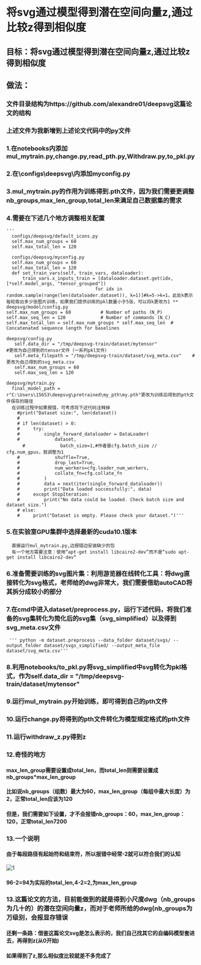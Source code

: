 # 将svg通过模型得到潜在空间向量z,通过比较z得到相似度
## 目标：将svg通过模型得到潜在空间向量z,通过比较z得到相似度
## 做法：
### 文件目录结构为https://github.com/alexandre01/deepsvg这篇论文的结构
### 上述文件为我新增到上述论文代码中的py文件
### 1.在notebooks内添加mul_mytrain.py,change.py,read_pth.py,Withdraw.py,to_pkl.py
### 2.在\configs\deepsvg\内添加myconfig.py
### 3.mul_mytrain.py的作用为训练得到.pth文件，因为我们需要更调整nb_groups,max_len_group,total_len来满足自己数据集的需求
### 4.需要在下述几个地方调整相关配置
    '''
      configs/deepsvg/default_icons.py
      self.max_num_groups = 60
      self.max_total_len = 120
    
      configs/deepsvg/myconfig.py
      self.max_num_groups = 60
      self.max_total_len = 120
      def set_train_vars(self, train_vars, dataloader):
          train_vars.x_inputs_train = [dataloader.dataset.get(idx, [*self.model_args, "tensor_grouped"])
                                     for idx in random.sample(range(len(dataloader.dataset)), k=1)]#k=5->k=1，此处k表示每轮取出多少张图片训练，如果我们提供训练的pkl数量小于5张，可以将k更改为1 **
    deepsvg/model/config.py
    self.max_num_groups = 60           # Number of paths (N_P) 
    self.max_seq_len = 120             # Number of commands (N_C) 
    self.max_total_len = self.max_num_groups * self.max_seq_len  # Concatenated sequence length for baselines
    
    deepsvg/config.py
       self.data_dir = "/tmp/deepsvg-train/dataset/mytensor"              #更改为自己得到的tensor文件（一系列pkl文件）
       self.meta_filepath = "/tmp/deepsvg-train/dataset/svg_meta.csv"    #更改为自己得到的svg_meta.csv
       self.max_num_groups = 60                         
       self.max_seq_len = 120          
       
    deepsvg/mytrain.py
      final_model_path = r"C:\Users\15653\deepsvg\pretrained\my_pth\my.pth"更改为训练后得到的pth文件保存的路径
      在训练过程中如果报错，可考虑将下述代码注释掉
        #print("Dataset size:", len(dataset))
        #
        # if len(dataset) > 0:
        #     try:
        #         single_forward_dataloader = DataLoader(
        #             dataset,
          #             batch_size=1,#作者是cfg.batch_size // cfg.num_gpus，我调整为1
        #             shuffle=True,
        #             drop_last=True,
        #             num_workers=cfg.loader_num_workers,
        #             collate_fn=cfg.collate_fn
        #         )
        #         data = next(iter(single_forward_dataloader))
        #         print("Data loaded successfully:", data)
        #     except StopIteration:
        #         print("No data could be loaded. Check batch size and dataset size.")
        # else:
        #     print("Dataset is empty. Please check your dataset.")'''
### 5.在实验室GPU集群中选择最新的cuda10.1版本
      直接运行mul_mytrain.py,边报错边安装缺少的包
      有一个地方需要注意：使用“apt-get install libcairo2-dev”而不是“sudo apt-get install libcairo2-dev“
### 6.准备需要训练的svg图片集：利用游览器在线转化工具：将dwg直接转化为svg格式，老师给的dwg非常大，我们需要借助autoCAD将其拆分成较小的部分
### 7.在cmd中进入dataset/preprocess.py，运行下述代码，将我们准备的svg集转化为简化后的svg集（svg_simplified）以及得到svg_meta.csv文件
     ''' python -m dataset.preprocess --data_folder dataset/svgs/ --output_folder dataset/svgs_simplified/ --output_meta_file dataset/svg_meta.csv'''
### 8.利用notebooks/to_pkl.py将svg_simplified中svg转化为pkl格式，作为self.data_dir = "/tmp/deepsvg-train/dataset/mytensor" 
### 9.运行mul_mytrain.py开始训练，即可得到自己的pth文件
### 10.运行change.py将得到的pth文件转化为模型规定格式的pth文件
### 11.运行withdraw_z.py得到z
### 12.奇怪的地方
####  max_len_group需要设置成total_len，而total_len则需要设置成nb_groups*max_len_group
####  比如说nb_groups（组数）最大为60，max_len_group（每组中最大长度）为2，正常total_len应该为120
####  但是，我们需要如下设置，才不会报错nb_groups：60，max_len_group：120，正常total_len7200
### 13.一个说明
#### 由于每段路径有起始符和结束符，所以报错中经常-2就可以符合我们的认知
![1](https://github.com/user-attachments/assets/e6c67bce-581b-4f52-9a14-9081e8bab400)
####   96-2=94为实际的total_len,4-2=2,为max_len_group
### 13.这篇论文的方法，目前能做到的就是得到小尺度dwg（nb_groups为几十的）的潜在空间向量z，而对于老师所给的dwg(nb_groups为万级别，会报显存错误
####   还剩一条路：借鉴这篇论文svg是怎么表示的，我们自己找其它的自编码模型套进去，再得到z(从0开始)
####   如果得到了z,那么相似度比较就差不多完成了




















        
